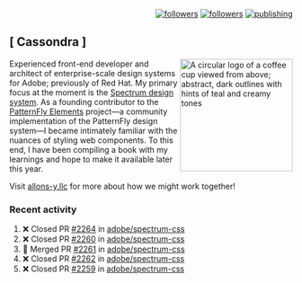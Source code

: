 <p align="right"><a rel="me" href="https://front-end.social/@castastrophe">
    <img alt="followers" title="Follow me on Mastodon" src="https://img.shields.io/mastodon/follow/109297102751309835?domain=https%3A%2F%2Ffront-end.social&label=Follow&logo=mastodon&logoColor=white&style=for-the-badge&labelColor=008080&color=006969"/></a>
  <a href="https://codepen.io/castastrophe/">
    <img alt="followers" title="Follow me on CodePen" src="https://img.shields.io/badge/16-1?color=640464&labelColor=7c007c&style=for-the-badge&logo=codepen&label=Follow"/></a>
<a href="https://castastrophe.medium.com/">
    <img alt="publishing" title="View articles on Medium" src="https://img.shields.io/badge/107-1?color=666&labelColor=444&label=subscribe&logo=medium&logoColor=white&style=for-the-badge"/></a>
</p>

## [&nbsp;Cassondra&nbsp;]

<img align="right" src="https://github-production-user-asset-6210df.s3.amazonaws.com/1840295/253016758-ba468774-1cd3-42c2-8f43-947b5eeb5edf.png" height="200" alt="A circular logo of a coffee cup viewed from above; abstract, dark outlines with hints of teal and creamy tones">

Experienced front-end developer and architect of enterprise-scale design systems for Adobe; previously of Red Hat. My primary focus at the moment is the [Spectrum design system](https://github.com/adobe/spectrum-css). As a founding contributor to the [PatternFly&nbsp;Elements](https://github.com/patternfly/patternfly-elements) project&mdash;a community implementation of the PatternFly design system&mdash;I became intimately familiar with the nuances of styling web components. To this end, I have been compiling a book with my learnings and hope to make it available later this year.

Visit [allons-y.llc](http://allons-y.llc/) for more about how we might work together!

### Recent activity

<!--START_SECTION:activity-->
1. ❌ Closed PR [#2264](https://github.com/adobe/spectrum-css/pull/2264) in [adobe/spectrum-css](https://github.com/adobe/spectrum-css)
2. ❌ Closed PR [#2260](https://github.com/adobe/spectrum-css/pull/2260) in [adobe/spectrum-css](https://github.com/adobe/spectrum-css)
3. 🎉 Merged PR [#2261](https://github.com/adobe/spectrum-css/pull/2261) in [adobe/spectrum-css](https://github.com/adobe/spectrum-css)
4. ❌ Closed PR [#2262](https://github.com/adobe/spectrum-css/pull/2262) in [adobe/spectrum-css](https://github.com/adobe/spectrum-css)
5. ❌ Closed PR [#2259](https://github.com/adobe/spectrum-css/pull/2259) in [adobe/spectrum-css](https://github.com/adobe/spectrum-css)
<!--END_SECTION:activity-->
